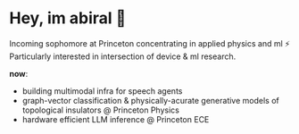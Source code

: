 # Hey, im abiral 🐝

Incoming sophomore at Princeton concentrating in applied physics and ml ⚡️ Particularly interested in intersection of device & ml research. 

**now**: 
- building multimodal infra for speech agents
- graph-vector classification & physically-acurate generative models of topological insulators @ Princeton Physics
- hardware efficient LLM inference @ Princeton ECE
